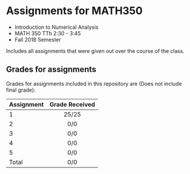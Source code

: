 # Assignments for MATH350
* Introduction to Numerical Analysis
* MATH 350 TTh 2:30 - 3:45
* Fall 2018 Semester

Includes all assignments that were given out over the course of the class.

## Grades for assignments
Grades for assignments included in this repository are (Does not include final grade):

| Assignment    | Grade Received       |
| ------------- |:--------------------:|
| 1             | 25/25                |
| 2             | 0/0                  |
| 3             | 0/0                  |
| 4             | 0/0                  |
| 5             | 0/0                  |
| Total         | 0/0                  |
